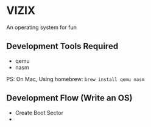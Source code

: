 # VIZIX
An operating system for fun

## Development Tools Required
- qemu
- nasm

PS: On Mac, Using homebrew: `brew install qemu nasm`

## Development Flow (Write an OS)
- Create Boot Sector
- 
